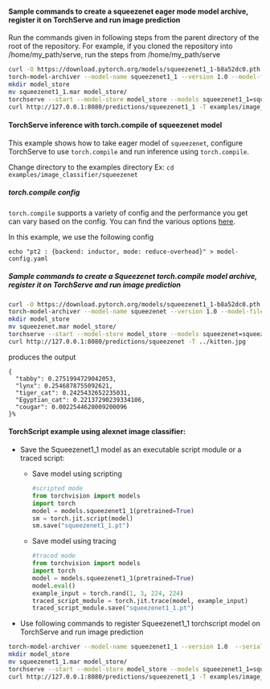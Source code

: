 #### Sample commands to create a squeezenet eager mode model archive, register it on TorchServe and run image prediction

Run the commands given in following steps from the parent directory of the root of the repository. For example, if you cloned the repository into /home/my_path/serve, run the steps from /home/my_path/serve

```bash
curl -O https://download.pytorch.org/models/squeezenet1_1-b8a52dc0.pth
torch-model-archiver --model-name squeezenet1_1 --version 1.0 --model-file examples/image_classifier/squeezenet/model.py --serialized-file squeezenet1_1-b8a52dc0.pth --handler image_classifier --extra-files examples/image_classifier/index_to_name.json
mkdir model_store
mv squeezenet1_1.mar model_store/
torchserve --start --model-store model_store --models squeezenet1_1=squeezenet1_1.mar --disable-token-auth  --enable-model-api
curl http://127.0.0.1:8080/predictions/squeezenet1_1 -T examples/image_classifier/kitten.jpg
```

#### TorchServe inference with torch.compile of squeezenet model
This example shows how to take eager model of `squeezenet`, configure TorchServe to use `torch.compile` and run inference using `torch.compile`.

Change directory to the examples directory
Ex:  `cd  examples/image_classifier/squeezenet`

##### torch.compile config
`torch.compile` supports a variety of config and the performance you get can vary based on the config. You can find the various options [here](https://pytorch.org/docs/stable/generated/torch.compile.html).

In this example, we use the following config

```
echo "pt2 : {backend: inductor, mode: reduce-overhead}" > model-config.yaml
```

##### Sample commands to create a Squeezenet torch.compile model archive, register it on TorchServe and run image prediction

```bash
curl -O https://download.pytorch.org/models/squeezenet1_1-b8a52dc0.pth
torch-model-archiver --model-name squeezenet --version 1.0 --model-file model.py --serialized-file squeezenet1_1-b8a52dc0.pth --handler image_classifier --extra-files ../index_to_name.json --config-file model-config.yaml
mkdir model_store
mv squeezenet.mar model_store/
torchserve --start --model-store model_store --models squeezenet=squeezenet.mar
curl http://127.0.0.1:8080/predictions/squeezenet -T ../kitten.jpg
```

produces the output
```
{
  "tabby": 0.2751994729042053,
  "lynx": 0.2546878755092621,
  "tiger_cat": 0.2425432652235031,
  "Egyptian_cat": 0.22137290239334106,
  "cougar": 0.0022544628009200096
}%                                                                                     
```



#### TorchScript example using alexnet image classifier:

* Save the Squeezenet1_1 model as an executable script module or a traced script:

  * Save model using scripting
    ```python
    #scripted mode
    from torchvision import models
    import torch
    model = models.squeezenet1_1(pretrained=True)
    sm = torch.jit.script(model)
    sm.save("squeezenet1_1.pt")
    ```

  * Save model using tracing
    ```python
    #traced mode
    from torchvision import models
    import torch
    model = models.squeezenet1_1(pretrained=True)
    model.eval()
    example_input = torch.rand(1, 3, 224, 224)
    traced_script_module = torch.jit.trace(model, example_input)
    traced_script_module.save("squeezenet1_1.pt")
    ```

* Use following commands to register Squeezenet1_1 torchscript model on TorchServe and run image prediction

```bash
torch-model-archiver --model-name squeezenet1_1 --version 1.0  --serialized-file squeezenet1_1.pt --extra-files examples/image_classifier/index_to_name.json --handler image_classifier
mkdir model_store
mv squeezenet1_1.mar model_store/
torchserve --start --model-store model_store --models squeezenet1_1=squeezenet1_1.mar --disable-token-auth  --enable-model-api
curl http://127.0.0.1:8080/predictions/squeezenet1_1 -T examples/image_classifier/kitten.jpg
```
